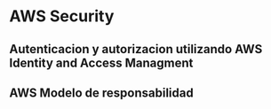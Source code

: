 # AWS Security 

## Autenticacion y autorizacion utilizando AWS Identity and Access Managment 

## AWS Modelo de responsabilidad

